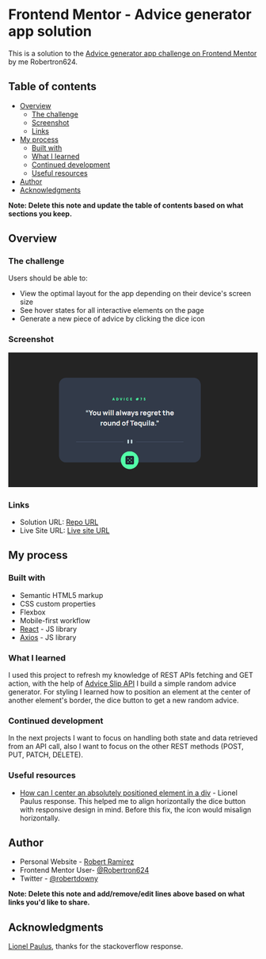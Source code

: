 # Frontend Mentor - Advice generator app solution

This is a solution to the [Advice generator app challenge on Frontend Mentor](https://www.frontendmentor.io/challenges/advice-generator-app-QdUG-13db) by me Robertron624.

## Table of contents

- [Overview](#overview)
  - [The challenge](#the-challenge)
  - [Screenshot](#screenshot)
  - [Links](#links)
- [My process](#my-process)
  - [Built with](#built-with)
  - [What I learned](#what-i-learned)
  - [Continued development](#continued-development)
  - [Useful resources](#useful-resources)
- [Author](#author)
- [Acknowledgments](#acknowledgments)

**Note: Delete this note and update the table of contents based on what sections you keep.**

## Overview

### The challenge

Users should be able to:

- View the optimal layout for the app depending on their device's screen size
- See hover states for all interactive elements on the page
- Generate a new piece of advice by clicking the dice icon

### Screenshot

![](./screenshot.png)


### Links

- Solution URL: [Repo URL ](https://github.com/Robertron624/advice-generator-app)
- Live Site URL: [Live site URL](https://your-live-site-url.com)

## My process

### Built with

- Semantic HTML5 markup
- CSS custom properties
- Flexbox
- Mobile-first workflow
- [React](https://reactjs.org/) - JS library
- [Axios](https://axios-http.com/docs/intro) - JS library


### What I learned

I used this project to refresh my knowledge of REST APIs fetching and GET action, with the help of [Advice Slip API](https://api.adviceslip.com) I build a simple random advice generator.
For styling I learned how to position an element at the center of another element's border, the dice button to get a new random advice.

### Continued development

In the next projects I want to focus on handling both state and data retrieved from an API call, also I want to focus on
the other REST methods (POST, PUT, PATCH, DELETE).


### Useful resources

- [How can I center an absolutely positioned element in a div](https://stackoverflow.com/questions/1776915/how-can-i-center-an-absolutely-positioned-element-in-a-div) - Lionel Paulus response. This helped me to align horizontally the dice button with responsive design in mind. Before this fix, the icon would misalign horizontally.


## Author

- Personal Website - [Robert Ramirez](https://robert-ramirez.netlify.app)
- Frontend Mentor User- [@Robertron624](https://www.frontendmentor.io/profile/Robertron624)
- Twitter - [@robertdowny](https://www.twitter.com/robertdowny)

**Note: Delete this note and add/remove/edit lines above based on what links you'd like to share.**

## Acknowledgments

[Lionel Paulus](https://stackoverflow.com/users/4151185/lionel-paulus), thanks for the stackoverflow response.